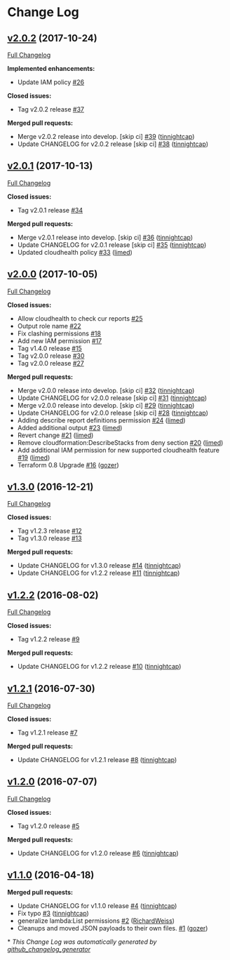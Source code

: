 # Change Log

## [v2.0.2](https://github.com/nubisproject/nubis-terraform-cloudhealth/tree/v2.0.2) (2017-10-24)
[Full Changelog](https://github.com/nubisproject/nubis-terraform-cloudhealth/compare/v2.0.1...v2.0.2)

**Implemented enhancements:**

- Update IAM policy [\#26](https://github.com/nubisproject/nubis-terraform-cloudhealth/issues/26)

**Closed issues:**

- Tag v2.0.2 release [\#37](https://github.com/nubisproject/nubis-terraform-cloudhealth/issues/37)

**Merged pull requests:**

- Merge v2.0.2 release into develop. \[skip ci\] [\#39](https://github.com/nubisproject/nubis-terraform-cloudhealth/pull/39) ([tinnightcap](https://github.com/tinnightcap))
- Update CHANGELOG for v2.0.2 release \[skip ci\] [\#38](https://github.com/nubisproject/nubis-terraform-cloudhealth/pull/38) ([tinnightcap](https://github.com/tinnightcap))

## [v2.0.1](https://github.com/nubisproject/nubis-terraform-cloudhealth/tree/v2.0.1) (2017-10-13)
[Full Changelog](https://github.com/nubisproject/nubis-terraform-cloudhealth/compare/v2.0.0...v2.0.1)

**Closed issues:**

- Tag v2.0.1 release [\#34](https://github.com/nubisproject/nubis-terraform-cloudhealth/issues/34)

**Merged pull requests:**

- Merge v2.0.1 release into develop. \[skip ci\] [\#36](https://github.com/nubisproject/nubis-terraform-cloudhealth/pull/36) ([tinnightcap](https://github.com/tinnightcap))
- Update CHANGELOG for v2.0.1 release \[skip ci\] [\#35](https://github.com/nubisproject/nubis-terraform-cloudhealth/pull/35) ([tinnightcap](https://github.com/tinnightcap))
- Updated cloudhealth policy [\#33](https://github.com/nubisproject/nubis-terraform-cloudhealth/pull/33) ([limed](https://github.com/limed))

## [v2.0.0](https://github.com/nubisproject/nubis-terraform-cloudhealth/tree/v2.0.0) (2017-10-05)
[Full Changelog](https://github.com/nubisproject/nubis-terraform-cloudhealth/compare/v1.3.0...v2.0.0)

**Closed issues:**

- Allow cloudhealth to check cur reports [\#25](https://github.com/nubisproject/nubis-terraform-cloudhealth/issues/25)
- Output role name [\#22](https://github.com/nubisproject/nubis-terraform-cloudhealth/issues/22)
- Fix clashing permissions [\#18](https://github.com/nubisproject/nubis-terraform-cloudhealth/issues/18)
- Add new IAM permission [\#17](https://github.com/nubisproject/nubis-terraform-cloudhealth/issues/17)
- Tag v1.4.0 release [\#15](https://github.com/nubisproject/nubis-terraform-cloudhealth/issues/15)
- Tag v2.0.0 release [\#30](https://github.com/nubisproject/nubis-terraform-cloudhealth/issues/30)
- Tag v2.0.0 release [\#27](https://github.com/nubisproject/nubis-terraform-cloudhealth/issues/27)

**Merged pull requests:**

- Merge v2.0.0 release into develop. \[skip ci\] [\#32](https://github.com/nubisproject/nubis-terraform-cloudhealth/pull/32) ([tinnightcap](https://github.com/tinnightcap))
- Update CHANGELOG for v2.0.0 release \[skip ci\] [\#31](https://github.com/nubisproject/nubis-terraform-cloudhealth/pull/31) ([tinnightcap](https://github.com/tinnightcap))
- Merge v2.0.0 release into develop. \[skip ci\] [\#29](https://github.com/nubisproject/nubis-terraform-cloudhealth/pull/29) ([tinnightcap](https://github.com/tinnightcap))
- Update CHANGELOG for v2.0.0 release \[skip ci\] [\#28](https://github.com/nubisproject/nubis-terraform-cloudhealth/pull/28) ([tinnightcap](https://github.com/tinnightcap))
- Adding describe report definitions permission [\#24](https://github.com/nubisproject/nubis-terraform-cloudhealth/pull/24) ([limed](https://github.com/limed))
- Added additional output [\#23](https://github.com/nubisproject/nubis-terraform-cloudhealth/pull/23) ([limed](https://github.com/limed))
- Revert change [\#21](https://github.com/nubisproject/nubis-terraform-cloudhealth/pull/21) ([limed](https://github.com/limed))
- Remove cloudformation:DescribeStacks from deny section [\#20](https://github.com/nubisproject/nubis-terraform-cloudhealth/pull/20) ([limed](https://github.com/limed))
- Add additional IAM permission for new supported cloudhealth feature [\#19](https://github.com/nubisproject/nubis-terraform-cloudhealth/pull/19) ([limed](https://github.com/limed))
- Terraform 0.8 Upgrade [\#16](https://github.com/nubisproject/nubis-terraform-cloudhealth/pull/16) ([gozer](https://github.com/gozer))

## [v1.3.0](https://github.com/nubisproject/nubis-terraform-cloudhealth/tree/v1.3.0) (2016-12-21)
[Full Changelog](https://github.com/nubisproject/nubis-terraform-cloudhealth/compare/v1.2.2...v1.3.0)

**Closed issues:**

- Tag v1.2.3 release [\#12](https://github.com/nubisproject/nubis-terraform-cloudhealth/issues/12)
- Tag v1.3.0 release [\#13](https://github.com/nubisproject/nubis-terraform-cloudhealth/issues/13)

**Merged pull requests:**

- Update CHANGELOG for v1.3.0 release [\#14](https://github.com/nubisproject/nubis-terraform-cloudhealth/pull/14) ([tinnightcap](https://github.com/tinnightcap))
- Update CHANGELOG for v1.2.2 release [\#11](https://github.com/nubisproject/nubis-terraform-cloudhealth/pull/11) ([tinnightcap](https://github.com/tinnightcap))

## [v1.2.2](https://github.com/nubisproject/nubis-terraform-cloudhealth/tree/v1.2.2) (2016-08-02)
[Full Changelog](https://github.com/nubisproject/nubis-terraform-cloudhealth/compare/v1.2.1...v1.2.2)

**Closed issues:**

- Tag v1.2.2 release [\#9](https://github.com/nubisproject/nubis-terraform-cloudhealth/issues/9)

**Merged pull requests:**

- Update CHANGELOG for v1.2.2 release [\#10](https://github.com/nubisproject/nubis-terraform-cloudhealth/pull/10) ([tinnightcap](https://github.com/tinnightcap))

## [v1.2.1](https://github.com/nubisproject/nubis-terraform-cloudhealth/tree/v1.2.1) (2016-07-30)
[Full Changelog](https://github.com/nubisproject/nubis-terraform-cloudhealth/compare/v1.2.0...v1.2.1)

**Closed issues:**

- Tag v1.2.1 release [\#7](https://github.com/nubisproject/nubis-terraform-cloudhealth/issues/7)

**Merged pull requests:**

- Update CHANGELOG for v1.2.1 release [\#8](https://github.com/nubisproject/nubis-terraform-cloudhealth/pull/8) ([tinnightcap](https://github.com/tinnightcap))

## [v1.2.0](https://github.com/nubisproject/nubis-terraform-cloudhealth/tree/v1.2.0) (2016-07-07)
[Full Changelog](https://github.com/nubisproject/nubis-terraform-cloudhealth/compare/v1.1.0...v1.2.0)

**Closed issues:**

- Tag v1.2.0 release [\#5](https://github.com/nubisproject/nubis-terraform-cloudhealth/issues/5)

**Merged pull requests:**

- Update CHANGELOG for v1.2.0 release [\#6](https://github.com/nubisproject/nubis-terraform-cloudhealth/pull/6) ([tinnightcap](https://github.com/tinnightcap))

## [v1.1.0](https://github.com/nubisproject/nubis-terraform-cloudhealth/tree/v1.1.0) (2016-04-18)
**Merged pull requests:**

- Update CHANGELOG for v1.1.0 release [\#4](https://github.com/nubisproject/nubis-terraform-cloudhealth/pull/4) ([tinnightcap](https://github.com/tinnightcap))
- Fix typo [\#3](https://github.com/nubisproject/nubis-terraform-cloudhealth/pull/3) ([tinnightcap](https://github.com/tinnightcap))
- generalize lambda:List permissions [\#2](https://github.com/nubisproject/nubis-terraform-cloudhealth/pull/2) ([RichardWeiss](https://github.com/RichardWeiss))
- Cleanups and moved JSON payloads to their own files. [\#1](https://github.com/nubisproject/nubis-terraform-cloudhealth/pull/1) ([gozer](https://github.com/gozer))



\* *This Change Log was automatically generated by [github_changelog_generator](https://github.com/skywinder/Github-Changelog-Generator)*